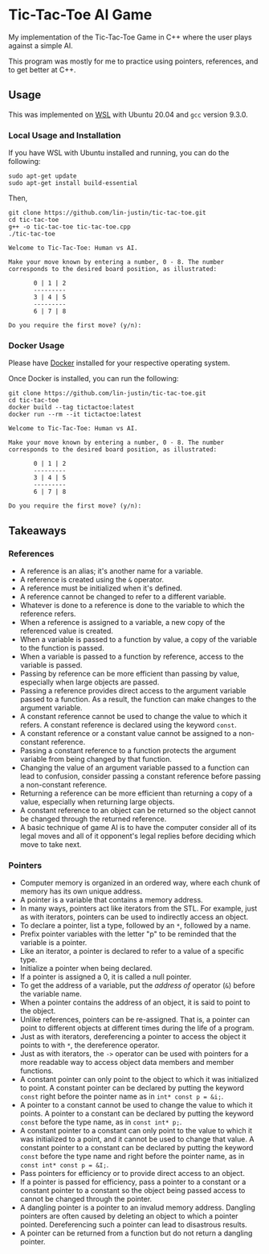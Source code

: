 # Tic-Tac-Toe AI Game

My implementation of the Tic-Tac-Toe Game in C++ where the user plays against a simple AI. 

This program was mostly for me to practice using pointers, references, and to get better at C++.

## Usage

This was implemented on [WSL](https://docs.microsoft.com/en-us/windows/wsl/about) with Ubuntu 20.04 and `gcc` version 9.3.0.

### Local Usage and Installation

If you have WSL with Ubuntu installed and running, you can do the following:

```
sudo apt-get update
sudo apt-get install build-essential
```

Then,

```
git clone https://github.com/lin-justin/tic-tac-toe.git
cd tic-tac-toe
g++ -o tic-tac-toe tic-tac-toe.cpp
./tic-tac-toe

Welcome to Tic-Tac-Toe: Human vs AI.

Make your move known by entering a number, 0 - 8. The number
corresponds to the desired board position, as illustrated:

       0 | 1 | 2
       ---------
       3 | 4 | 5
       ---------
       6 | 7 | 8

Do you require the first move? (y/n):
```

### Docker Usage

Please have [Docker](https://docs.docker.com/get-docker/) installed for your respective operating system.

Once Docker is installed, you can run the following:

```
git clone https://github.com/lin-justin/tic-tac-toe.git
cd tic-tac-toe
docker build --tag tictactoe:latest
docker run --rm --it tictactoe:latest

Welcome to Tic-Tac-Toe: Human vs AI.

Make your move known by entering a number, 0 - 8. The number
corresponds to the desired board position, as illustrated:

       0 | 1 | 2
       ---------
       3 | 4 | 5
       ---------
       6 | 7 | 8

Do you require the first move? (y/n):
```

## Takeaways

### References
- A reference is an alias; it's another name for a variable.
- A reference is created using the `&` operator.
- A reference must be initialized when it's defined.
- A reference cannot be changed to refer to a different variable.
- Whatever is done to a reference is done to the variable to which the reference refers.
- When a reference is assigned to a variable, a new copy of the referenced value is created.
- When a variable is passed to a function by value, a copy of the variable to the function is passed.
- When a variable is passed to a function by reference, access to the variable is passed.
- Passing by reference can be more efficient than passing by value, especially when large objects are passed.
- Passing a reference provides direct access to the argument variable passed to a function. As a result, the function can make changes to the argument variable.
- A constant reference cannot be used to change the value to which it refers. A constant reference is declared using the keyword `const`.
- A constant reference or a constant value cannot be assigned to a non-constant reference.
- Passing a constant reference to a function protects the argument variable from being changed by that function.
- Changing the value of an argument variable passed to a function can lead to confusion, consider passing a constant reference before passing a non-constant reference.
- Returning a reference can be more efficient than returning a copy of a value, especially when returning large objects.
- A constant reference to an object can be returned so the object cannot be changed through the returned reference.
- A basic technique of game AI is to have the computer consider all of its legal moves and all of it opponent's legal replies before deciding which move to take next.

### Pointers
- Computer memory is organized in an ordered way, where each chunk of memory has its own unique address.
- A pointer is a variable that contains a memory address.
- In many ways, pointers act like iterators from the STL. For example, just as with iterators, pointers can be used to indirectly access an object.
- To declare a pointer, list a type, followed by an `*`, followed by a name.
- Prefix pointer variables with the letter "p" to be reminded that the variable is a pointer.
- Like an iterator, a pointer is declared to refer to a value of a specific type.
- Initialize a pointer when being declared.
- If a pointer is assigned a 0, it is called a null pointer.
- To get the address of a variable, put the *address of* operator (`&`) before the variable name.
- When a pointer contains the address of an object, it is said to point to the object.
- Unlike references, pointers can be re-assigned. That is, a pointer can point to different objects at different times during the life of a program.
- Just as with iterators, dereferencing a pointer to access the object it points to with `*`, the dereference operator.
- Just as with iterators, the `->` operator can be used with pointers for a more readable way to access object data members and member functions.
- A constant pointer can only point to the object to which it was initialized to point. A constant pointer can be declared by putting the keyword `const` right before the pointer name as in `int* const p = &i;`.
- A pointer to a constant cannot be used to change the value to which it points. A pointer to a constant can be declared by putting the keyword `const` before the type name, as in `const int* p;`.
- A constant pointer to a constant can only point to the value to which it was initialized to a point, and it cannot be used to change that value. A constant pointer to a constant can be declared by putting the keyword `const` before the type name and right before the pointer name, as in `const int* const p = &I;`.
- Pass pointers for efficiency or to provide direct access to an object.
- If a pointer is passed for efficiency, pass a pointer to a constant or a constant pointer to a constant so the object being passed access to cannot be changed through the pointer.
- A dangling pointer is a pointer to an invalud memory address. Dangling pointers are often caused by deleting an object to which a pointer pointed. Dereferencing such a pointer can lead to disastrous results.
- A pointer can be returned from a function but do not return a dangling pointer.

